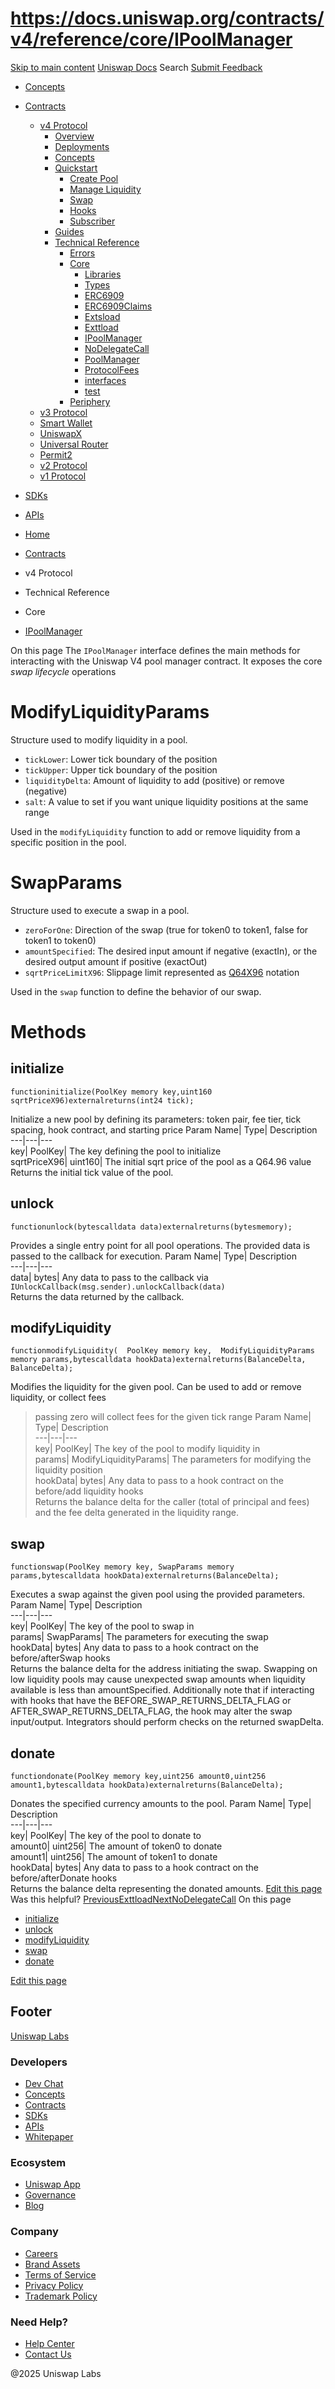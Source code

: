 # https://docs.uniswap.org/contracts/v4/reference/core/IPoolManager

[Skip to main content](https://docs.uniswap.org/contracts/v4/reference/core/IPoolManager#__docusaurus_skipToContent_fallback)
[Uniswap Docs](https://docs.uniswap.org/)
Search
[Submit Feedback](https://docs.google.com/forms/d/e/1FAIpQLSdjSkZam8KiatL9XACRVxCHjDJjaPGbls77PCXDKFn4JwykXg/viewform)
  * [Concepts](https://docs.uniswap.org/concepts/overview)
  * [Contracts](https://docs.uniswap.org/contracts/v4/overview)
    * [v4 Protocol](https://docs.uniswap.org/contracts/v4/overview)
      * [Overview](https://docs.uniswap.org/contracts/v4/overview)
      * [Deployments](https://docs.uniswap.org/contracts/v4/deployments)
      * [Concepts](https://docs.uniswap.org/contracts/v4/concepts/v4-vs-v3)
      * [Quickstart](https://docs.uniswap.org/contracts/v4/quickstart/create-pool)
        * [Create Pool](https://docs.uniswap.org/contracts/v4/quickstart/create-pool)
        * [Manage Liquidity](https://docs.uniswap.org/contracts/v4/quickstart/manage-liquidity/setup-liquidity)
        * [Swap](https://docs.uniswap.org/contracts/v4/quickstart/swap)
        * [Hooks](https://docs.uniswap.org/contracts/v4/quickstart/hooks/setup)
        * [Subscriber](https://docs.uniswap.org/contracts/v4/quickstart/subscriber)
      * [Guides](https://docs.uniswap.org/contracts/v4/guides/hooks/your-first-hook)
      * [Technical Reference](https://docs.uniswap.org/contracts/v4/reference/errors/)
        * [Errors](https://docs.uniswap.org/contracts/v4/reference/errors/)
        * [Core](https://docs.uniswap.org/contracts/v4/reference/core/libraries/BitMath)
          * [Libraries](https://docs.uniswap.org/contracts/v4/reference/core/libraries/BitMath)
          * [Types](https://docs.uniswap.org/contracts/v4/reference/core/types/BalanceDelta)
          * [ERC6909](https://docs.uniswap.org/contracts/v4/reference/core/ERC6909)
          * [ERC6909Claims](https://docs.uniswap.org/contracts/v4/reference/core/ERC6909Claims)
          * [Extsload](https://docs.uniswap.org/contracts/v4/reference/core/Extsload)
          * [Exttload](https://docs.uniswap.org/contracts/v4/reference/core/Exttload)
          * [IPoolManager](https://docs.uniswap.org/contracts/v4/reference/core/IPoolManager)
          * [NoDelegateCall](https://docs.uniswap.org/contracts/v4/reference/core/NoDelegateCall)
          * [PoolManager](https://docs.uniswap.org/contracts/v4/reference/core/PoolManager)
          * [ProtocolFees](https://docs.uniswap.org/contracts/v4/reference/core/ProtocolFees)
          * [interfaces](https://docs.uniswap.org/contracts/v4/reference/core/interfaces/IERC20Minimal)
          * [test](https://docs.uniswap.org/contracts/v4/reference/core/test/ActionsRouter)
        * [Periphery](https://docs.uniswap.org/contracts/v4/reference/periphery/PositionDescriptor)
    * [v3 Protocol](https://docs.uniswap.org/contracts/v3/overview)
    * [Smart Wallet](https://docs.uniswap.org/contracts/smart-wallet/overview)
    * [UniswapX](https://docs.uniswap.org/contracts/uniswapx/overview)
    * [Universal Router](https://docs.uniswap.org/contracts/universal-router/overview)
    * [Permit2](https://docs.uniswap.org/contracts/permit2/overview)
    * [v2 Protocol](https://docs.uniswap.org/contracts/v2/overview)
    * [v1 Protocol](https://docs.uniswap.org/contracts/v1/overview)
  * [SDKs](https://docs.uniswap.org/sdk/v4/overview)
  * [APIs](https://docs.uniswap.org/api/subgraph/overview)


  * [Home](https://docs.uniswap.org/)
  * [Contracts](https://docs.uniswap.org/contracts/v4/overview)
  * v4 Protocol
  * Technical Reference
  * Core
  * [IPoolManager](https://docs.uniswap.org/contracts/v4/reference/core/IPoolManager)


On this page
The `IPoolManager` interface defines the main methods for interacting with the Uniswap V4 pool manager contract. It exposes the core _swap lifecycle_ operations
# ModifyLiquidityParams
Structure used to modify liquidity in a pool.
  * `tickLower`: Lower tick boundary of the position
  * `tickUpper`: Upper tick boundary of the position
  * `liquidityDelta`: Amount of liquidity to add (positive) or remove (negative)
  * `salt`: A value to set if you want unique liquidity positions at the same range


Used in the `modifyLiquidity` function to add or remove liquidity from a specific position in the pool.
# SwapParams
Structure used to execute a swap in a pool.
  * `zeroForOne`: Direction of the swap (true for token0 to token1, false for token1 to token0)
  * `amountSpecified`: The desired input amount if negative (exactIn), or the desired output amount if positive (exactOut)
  * `sqrtPriceLimitX96`: Slippage limit represented as [Q64X96](https://uniswapv3book.com/milestone_3/more-on-fixed-point-numbers.html#:~:text=The%20Q64.,and%2018%20signify%20decimal%20places.) notation


Used in the `swap` function to define the behavior of our swap.
# Methods
## initialize[​](https://docs.uniswap.org/contracts/v4/reference/core/IPoolManager#initialize "Direct link to initialize")
```
functioninitialize(PoolKey memory key,uint160 sqrtPriceX96)externalreturns(int24 tick);
```

Initialize a new pool by defining its parameters: token pair, fee tier, tick spacing, hook contract, and starting price
Param Name| Type| Description  
---|---|---  
key| PoolKey| The key defining the pool to initialize  
sqrtPriceX96| uint160| The initial sqrt price of the pool as a Q64.96 value  
Returns the initial tick value of the pool.
## unlock[​](https://docs.uniswap.org/contracts/v4/reference/core/IPoolManager#unlock "Direct link to unlock")
```
functionunlock(bytescalldata data)externalreturns(bytesmemory);
```

Provides a single entry point for all pool operations. The provided data is passed to the callback for execution.
Param Name| Type| Description  
---|---|---  
data| bytes| Any data to pass to the callback via `IUnlockCallback(msg.sender).unlockCallback(data)`  
Returns the data returned by the callback.
## modifyLiquidity[​](https://docs.uniswap.org/contracts/v4/reference/core/IPoolManager#modifyliquidity "Direct link to modifyLiquidity")
```
functionmodifyLiquidity(  PoolKey memory key,  ModifyLiquidityParams memory params,bytescalldata hookData)externalreturns(BalanceDelta, BalanceDelta);
```

Modifies the liquidity for the given pool. Can be used to add or remove liquidity, or collect fees
> passing zero will collect fees for the given tick range
Param Name| Type| Description  
---|---|---  
key| PoolKey| The key of the pool to modify liquidity in  
params| ModifyLiquidityParams| The parameters for modifying the liquidity position  
hookData| bytes| Any data to pass to a hook contract on the before/add liquidity hooks  
Returns the balance delta for the caller (total of principal and fees) and the fee delta generated in the liquidity range.
## swap[​](https://docs.uniswap.org/contracts/v4/reference/core/IPoolManager#swap "Direct link to swap")
```
functionswap(PoolKey memory key, SwapParams memory params,bytescalldata hookData)externalreturns(BalanceDelta);
```

Executes a swap against the given pool using the provided parameters.
Param Name| Type| Description  
---|---|---  
key| PoolKey| The key of the pool to swap in  
params| SwapParams| The parameters for executing the swap  
hookData| bytes| Any data to pass to a hook contract on the before/afterSwap hooks  
Returns the balance delta for the address initiating the swap. Swapping on low liquidity pools may cause unexpected swap amounts when liquidity available is less than amountSpecified. Additionally note that if interacting with hooks that have the BEFORE_SWAP_RETURNS_DELTA_FLAG or AFTER_SWAP_RETURNS_DELTA_FLAG, the hook may alter the swap input/output. Integrators should perform checks on the returned swapDelta.
## donate[​](https://docs.uniswap.org/contracts/v4/reference/core/IPoolManager#donate "Direct link to donate")
```
functiondonate(PoolKey memory key,uint256 amount0,uint256 amount1,bytescalldata hookData)externalreturns(BalanceDelta);
```

Donates the specified currency amounts to the pool.
Param Name| Type| Description  
---|---|---  
key| PoolKey| The key of the pool to donate to  
amount0| uint256| The amount of token0 to donate  
amount1| uint256| The amount of token1 to donate  
hookData| bytes| Any data to pass to a hook contract on the before/afterDonate hooks  
Returns the balance delta representing the donated amounts.
[Edit this page](https://github.com/uniswap/uniswap-docs/tree/main/docs/contracts/v4/reference/core/IPoolManager.mdx)
Was this helpful?
[PreviousExttload](https://docs.uniswap.org/contracts/v4/reference/core/Exttload)[NextNoDelegateCall](https://docs.uniswap.org/contracts/v4/reference/core/NoDelegateCall)
On this page
  * [initialize](https://docs.uniswap.org/contracts/v4/reference/core/IPoolManager#initialize)
  * [unlock](https://docs.uniswap.org/contracts/v4/reference/core/IPoolManager#unlock)
  * [modifyLiquidity](https://docs.uniswap.org/contracts/v4/reference/core/IPoolManager#modifyliquidity)
  * [swap](https://docs.uniswap.org/contracts/v4/reference/core/IPoolManager#swap)
  * [donate](https://docs.uniswap.org/contracts/v4/reference/core/IPoolManager#donate)


[Edit this page](https://github.com/uniswap/uniswap-docs/tree/main/docs/contracts/v4/reference/core/IPoolManager.mdx)
## Footer
[Uniswap Labs](https://docs.uniswap.org/)
### Developers
  * [Dev Chat](https://discord.com/invite/uniswap)
  * [Concepts](https://docs.uniswap.org/concepts/overview)
  * [Contracts](https://docs.uniswap.org/contracts/v4/overview)
  * [SDKs](https://docs.uniswap.org/sdk/v4/overview)
  * [APIs](https://docs.uniswap.org/api/subgraph/overview)
  * [Whitepaper](https://app.uniswap.org/whitepaper-v4.pdf)


### Ecosystem
  * [Uniswap App](https://app.uniswap.org/)
  * [Governance](https://www.uniswapfoundation.org/governance)
  * [Blog](https://blog.uniswap.org/)


### Company
  * [Careers](https://boards.greenhouse.io/uniswaplabs)
  * [Brand Assets](https://github.com/Uniswap/brand-assets/raw/main/Uniswap%20Brand%20Assets.zip)
  * [Terms of Service](https://support.uniswap.org/hc/en-us/articles/30935100859661-Uniswap-Labs-Terms-of-Service)
  * [Privacy Policy](https://support.uniswap.org/hc/en-us/articles/30934457771405-Uniswap-Labs-Privacy-Policy)
  * [Trademark Policy](https://support.uniswap.org/hc/en-us/articles/30934762216973-Uniswap-Labs-Trademark-Guidelines)


### Need Help?
  * [Help Center](https://support.uniswap.org/)
  * [Contact Us](https://support.uniswap.org/hc/en-us/requests/new)


@2025 Uniswap Labs
[](https://github.com/uniswap/uniswap-docs)[](https://twitter.com/Uniswap)[](https://discord.com/invite/uniswap)
